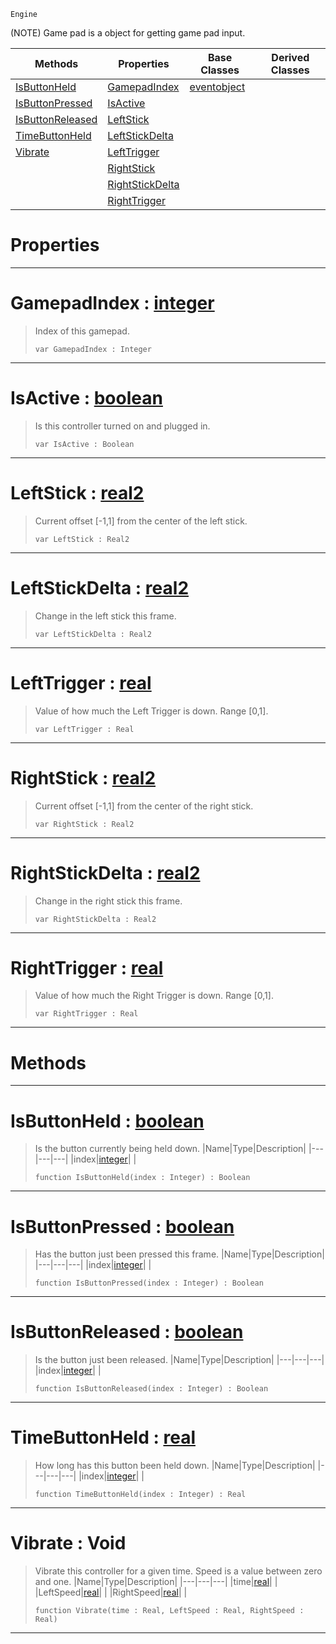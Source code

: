  `Engine`

(NOTE) Game pad is a object for getting game pad input.

|Methods|Properties|Base Classes|Derived Classes|
|---|---|---|---|
|[IsButtonHeld](gamepad.md#isbuttonheld-zilch-engine)|[GamepadIndex](gamepad.md#gamepadindex-zilch-engine)|[eventobject](eventobject.md)| |
|[IsButtonPressed](gamepad.md#isbuttonpressed-zilch-eng)|[IsActive](gamepad.md#isactive-zilch-engine-doc)| | |
|[IsButtonReleased](gamepad.md#isbuttonreleased-zilch-en)|[LeftStick](gamepad.md#leftstick-zilch-engine-do)| | |
|[TimeButtonHeld](gamepad.md#timebuttonheld-zilch-engi)|[LeftStickDelta](gamepad.md#leftstickdelta-zilch-engi)| | |
|[Vibrate](gamepad.md#vibrate-void)|[LeftTrigger](gamepad.md#lefttrigger-zilch-engine)| | |
| |[RightStick](gamepad.md#rightstick-zilch-engine-d)| | |
| |[RightStickDelta](gamepad.md#rightstickdelta-zilch-eng)| | |
| |[RightTrigger](gamepad.md#righttrigger-zilch-engine)| | |


 #  Properties


---  
 #  GamepadIndex : [integer](../nada_base_types/integer.md)

> Index of this gamepad.
> ```TS:Nada
> var GamepadIndex : Integer


---  
 #  IsActive : [boolean](../nada_base_types/boolean.md)

> Is this controller turned on and plugged in.
> ```TS:Nada
> var IsActive : Boolean


---  
 #  LeftStick : [real2](../nada_base_types/real2.md)

> Current offset [-1,1] from the center of the left stick.
> ```TS:Nada
> var LeftStick : Real2


---  
 #  LeftStickDelta : [real2](../nada_base_types/real2.md)

> Change in the left stick this frame.
> ```TS:Nada
> var LeftStickDelta : Real2


---  
 #  LeftTrigger : [real](../nada_base_types/real.md)

> Value of how much the Left Trigger is down. Range [0,1].
> ```TS:Nada
> var LeftTrigger : Real


---  
 #  RightStick : [real2](../nada_base_types/real2.md)

> Current offset [-1,1] from the center of the right stick.
> ```TS:Nada
> var RightStick : Real2


---  
 #  RightStickDelta : [real2](../nada_base_types/real2.md)

> Change in the right stick this frame.
> ```TS:Nada
> var RightStickDelta : Real2


---  
 #  RightTrigger : [real](../nada_base_types/real.md)

> Value of how much the Right Trigger is down. Range [0,1].
> ```TS:Nada
> var RightTrigger : Real


---  
 #  Methods


---  
 #  IsButtonHeld : [boolean](../nada_base_types/boolean.md)

> Is the button currently being held down.
> |Name|Type|Description|
> |---|---|---|
> |index|[integer](../nada_base_types/integer.md)| |
> ```TS:Nada
> function IsButtonHeld(index : Integer) : Boolean
> ``` 


---  
 #  IsButtonPressed : [boolean](../nada_base_types/boolean.md)

> Has the button just been pressed this frame.
> |Name|Type|Description|
> |---|---|---|
> |index|[integer](../nada_base_types/integer.md)| |
> ```TS:Nada
> function IsButtonPressed(index : Integer) : Boolean
> ``` 


---  
 #  IsButtonReleased : [boolean](../nada_base_types/boolean.md)

> Is the button just been released.
> |Name|Type|Description|
> |---|---|---|
> |index|[integer](../nada_base_types/integer.md)| |
> ```TS:Nada
> function IsButtonReleased(index : Integer) : Boolean
> ``` 


---  
 #  TimeButtonHeld : [real](../nada_base_types/real.md)

> How long has this button been held down.
> |Name|Type|Description|
> |---|---|---|
> |index|[integer](../nada_base_types/integer.md)| |
> ```TS:Nada
> function TimeButtonHeld(index : Integer) : Real
> ``` 


---  
 #  Vibrate : Void

> Vibrate this controller for a given time. Speed is a value between zero and one.
> |Name|Type|Description|
> |---|---|---|
> |time|[real](../nada_base_types/real.md)| |
> |LeftSpeed|[real](../nada_base_types/real.md)| |
> |RightSpeed|[real](../nada_base_types/real.md)| |
> ```TS:Nada
> function Vibrate(time : Real, LeftSpeed : Real, RightSpeed : Real)
> ``` 


---  
 

 